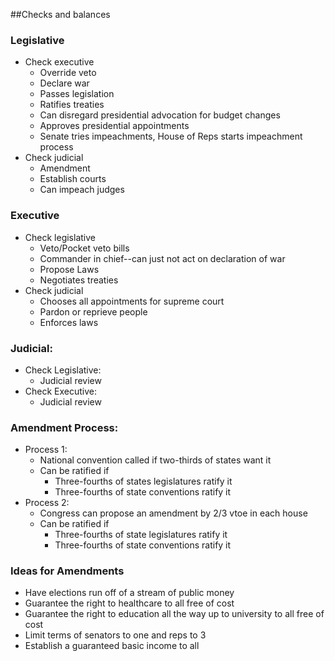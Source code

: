 ##Checks and balances

### Legislative
- Check executive
    * Override veto
    * Declare war
    * Passes legislation
    * Ratifies treaties
    * Can disregard presidential advocation for budget changes
    * Approves presidential appointments
    * Senate tries impeachments, House of Reps starts impeachment process
- Check judicial
    * Amendment
    * Establish courts
    * Can impeach judges

### Executive
- Check legislative
    * Veto/Pocket veto bills
    * Commander in chief--can just not act on declaration of war
    * Propose Laws
    * Negotiates treaties
- Check judicial
    * Chooses all appointments for supreme court
    * Pardon or reprieve people
    * Enforces laws

### Judicial:
- Check Legislative:
    * Judicial review
- Check Executive:
    * Judicial review


### Amendment Process:
- Process 1:
    * National convention called if two-thirds of states want it
    * Can be ratified if
        + Three-fourths of states legislatures ratify it
        + Three-fourths of state conventions ratify it
- Process 2:
    * Congress can propose an amendment by 2/3 vtoe in each house
    * Can be ratified if
        + Three-fourths of state legislatures ratify it
        + Three-fourths of state conventions ratify it

### Ideas for Amendments
- Have elections run off of a stream of public money
- Guarantee the right to healthcare to all free of cost
- Guarantee the right to education all the way up to university to all free of cost
- Limit terms of senators to one and reps to 3
- Establish a guaranteed basic income to all
